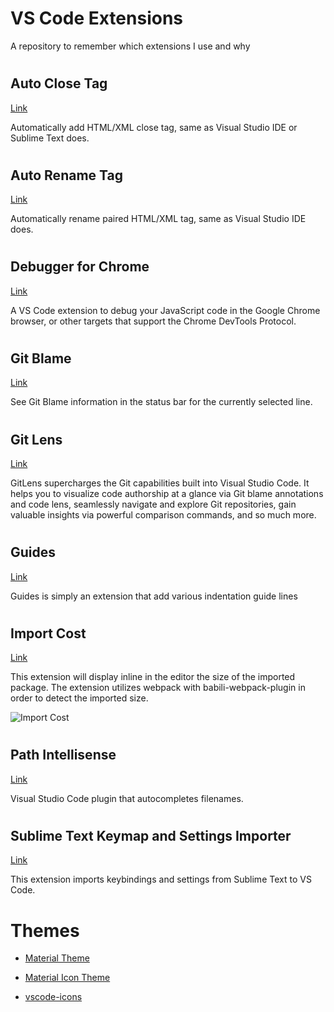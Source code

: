 # VS Code Extensions
A repository to remember which extensions I use and why

#

## Auto Close Tag

[Link](https://marketplace.visualstudio.com/items?itemName=formulahendry.auto-close-tag)

Automatically add HTML/XML close tag, same as Visual Studio IDE or Sublime Text does.

#

## Auto Rename Tag

[Link](https://marketplace.visualstudio.com/items?itemName=formulahendry.auto-rename-tag)

Automatically rename paired HTML/XML tag, same as Visual Studio IDE does.

#

## Debugger for Chrome

[Link](https://marketplace.visualstudio.com/items?itemName=msjsdiag.debugger-for-chrome)

A VS Code extension to debug your JavaScript code in the Google Chrome browser, or other targets that support the Chrome DevTools Protocol.

#

## Git Blame
[Link](https://marketplace.visualstudio.com/items?itemName=waderyan.gitblame)

See Git Blame information in the status bar for the currently selected line.

#

## Git Lens
[Link](https://marketplace.visualstudio.com/items?itemName=eamodio.gitlens)

GitLens supercharges the Git capabilities built into Visual Studio Code. It helps you to visualize code authorship at a glance via Git blame annotations and code lens, seamlessly navigate and explore Git repositories, gain valuable insights via powerful comparison commands, and so much more.

#

## Guides
[Link](https://marketplace.visualstudio.com/items?itemName=spywhere.guides)

Guides is simply an extension that add various indentation guide lines

#

## Import Cost

[Link](https://marketplace.visualstudio.com/items?itemName=wix.vscode-import-cost)
    
This extension will display inline in the editor the size of the imported package. The extension utilizes webpack with babili-webpack-plugin in order to detect the imported size.
    
![Import Cost][importcost]

[importcost]: https://file-wkbcnlcvbn.now.sh/import-cost.gif "Import Cost"

#

## Path Intellisense

[Link](https://marketplace.visualstudio.com/items?itemName=christian-kohler.path-intellisense)

Visual Studio Code plugin that autocompletes filenames.

#

## Sublime Text Keymap and Settings Importer
[Link](https://marketplace.visualstudio.com/items?itemName=ms-vscode.sublime-keybindings)

This extension imports keybindings and settings from Sublime Text to VS Code.

# Themes

* [Material Theme](https://marketplace.visualstudio.com/items?itemName=Equinusocio.vsc-material-theme)

* [Material Icon Theme](https://marketplace.visualstudio.com/items?itemName=PKief.material-icon-theme)

* [vscode-icons](https://marketplace.visualstudio.com/items?itemName=robertohuertasm.vscode-icons)